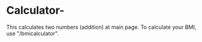 # Calculator-

This calculates two numbers (addition) at main page.
To calculate your BMI, use "/bmicalculator".
